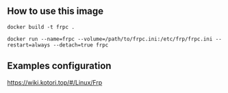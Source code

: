 ## How to use this image

`docker build -t frpc .`

`docker run --name=frpc --volume=/path/to/frpc.ini:/etc/frp/frpc.ini --restart=always --detach=true frpc`

## Examples configuration

https://wiki.kotori.top/#/Linux/Frp
